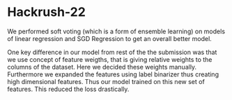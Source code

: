 # Hackrush-22
We performed soft voting (which is a form of ensemble learning) on models of linear regression and SGD Regression to get an overall better model.
 
One key difference in our model from rest of the the submission was that we use concept of feature weigths, that is giving relative weights to the columns of the dataset. Here we decided these weights manually. Furthermore we expanded the features using label binarizer thus creating high dimensional features. Thus our model trained on this new set of features. This reduced the loss drastically.  

